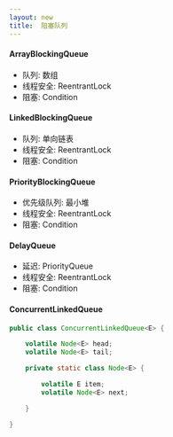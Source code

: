 ```yaml
---
layout: new
title:  阻塞队列
---
```


#### ArrayBlockingQueue

* 队列: 数组
* 线程安全: ReentrantLock
* 阻塞: Condition

#### LinkedBlockingQueue

* 队列: 单向链表
* 线程安全: ReentrantLock
* 阻塞: Condition

#### PriorityBlockingQueue

* 优先级队列: 最小堆
* 线程安全: ReentrantLock
* 阻塞: Condition

#### DelayQueue

* 延迟: PriorityQueue
* 线程安全: ReentrantLock
* 阻塞: Condition

#### ConcurrentLinkedQueue

```java
public class ConcurrentLinkedQueue<E> {

    volatile Node<E> head;
    volatile Node<E> tail;

    private static class Node<E> {

        volatile E item;
        volatile Node<E> next;

    }

}
```
